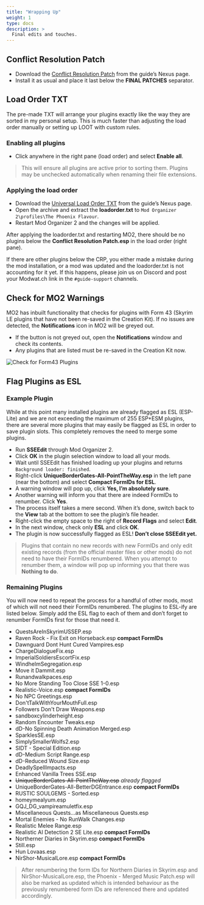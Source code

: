 ```yaml
---
title: "Wrapping Up"
weight: 1
type: docs
description: >
  Final edits and touches.
---
```


## Conflict Resolution Patch

* Download the [Conflict Resolution Patch](https://www.nexusmods.com/skyrimspecialedition/mods/14223?tab=files) from the guide’s Nexus page.
* Install it as usual and place it last below the **FINAL PATCHES** separator.

## Load Order TXT

The pre-made TXT will arrange your plugins exactly like the way they are sorted in my personal setup. This is much faster than adjusting the load order manually or setting up LOOT with custom rules.

### Enabling all plugins

- Click anywhere in the right pane (load order) and select **Enable all**.

> This will ensure all plugins are active prior to sorting them. Plugins may be unchecked automatically when renaming their file extensions.

### Applying the load order

* Download the [Universal Load Order TXT](https://www.nexusmods.com/skyrimspecialedition/mods/14223?tab=files) from the guide’s Nexus page.
* Open the archive and extract the **loadorder.txt** to `Mod Organizer 2\profiles\The Phoenix Flavour`.
* Restart Mod Organizer 2 and the changes will be applied.

After applying the loadorder.txt and restarting MO2, there should be no plugins below the **Conflict Resolution Patch.esp** in the load order (right pane).

If there are other plugins below the CRP, you either made a mistake during the mod installation, or a mod was updated and the loadorder.txt is not accounting for it yet. If this happens, please join us on Discord and post your Modwat.ch link in the `#guide-support` channels.

## Check for MO2 Warnings

MO2 has inbuilt functionality that checks for plugins with Form 43 (Skyrim LE plugins that have not been re-saved in the Creation Kit). If no issues are detected, the **Notifications** icon in MO2 will be greyed out.

* If the button is not greyed out, open the **Notifications** window and check its contents.
* Any plugins that are listed must be re-saved in the Creation Kit now.

![Check for Form43 Plugins](/Pictures/skyrim-se/finalisation/check-for-form43-plugin.png)

## Flag Plugins as ESL

### Example Plugin

While at this point many installed plugins are already flagged as ESL (ESP-Lite) and we are not exceeding the maximum of 255 ESP+ESM plugins, there are several more plugins that may easily be flagged as ESL in order to save plugin slots. This completely removes the need to merge some plugins.

* Run **SSEEdit** through Mod Organizer 2.
* Click **OK** in the plugin selection window to load all your mods.
* Wait until SSEEdit has finished loading up your plugins and returns `Background loader: finished`.
* Right-click **UniqueBorderGates-All-PointTheWay.esp** in the left pane (near the bottom) and select **Compact FormIDs for ESL**.
* A warning window will pop up, click **Yes, I’m absolutely sure**.
* Another warning will inform you that there are indeed FormIDs to renumber. Click **Yes**.
* The process itself takes a mere second. When it’s done, switch back to the **View** tab at the bottom to see the plugin’s file header.
* Right-click the empty space to the right of **Record Flags** and select **Edit**.
* In the next window, check only **ESL** and click **OK**.
* The plugin is now successfully flagged as ESL! **Don’t close SSEEdit yet.**

> Plugins that contain no new records with new FormIDs and only edit existing records (from the official master files or other mods) do not need to have their FormIDs renumbered. When you attempt to renumber them, a window will pop up informing you that there was **Nothing to do**.

### Remaining Plugins

You will now need to repeat the process for a handful of other mods, most of which will not need their FormIDs renumbered. The plugins to ESL-ify are listed below. Simply add the ESL flag to each of them and don’t forget to renumber FormIDs first for those that need it.

* QuestsAreInSkyrimUSSEP.esp
* Raven Rock - Fix Exit on Horseback.esp **compact FormIDs**
* Dawnguard Dont Hunt Cured Vampires.esp
* ChargeDialogueFix.esp
* ImperialSoldiersEscortFix.esp
* WindhelmSegregation.esp
* Move it Dammit.esp
* Runandwalkpaces.esp
* No More Standing Too Close SSE 1-0.esp
* Realistic-Voice.esp **compact FormIDs**
* No NPC Greetings.esp
* Don'tTalkWithYourMouthFull.esp
* Followers Don't Draw Weapons.esp
* sandboxcylinderheight.esp
* Random Encounter Tweaks.esp
* dD-No Spinning Death Animation Merged.esp
* SparklesSE.esp
* SimplySmallerWolfs2.esp
* SIDT - Special Edition.esp
* dD-Medium Script Range.esp
* dD-Reduced Wound Size.esp
* DeadlySpellImpacts.esp
* Enhanced Vanilla Trees SSE.esp
* ~~UniqueBorderGates-All-PointTheWay.esp~~ *already flagged*
* UniqueBorderGates-All-BetterDGEntrance.esp **compact FormIDs**
* RUSTIC SOULGEMS - Sorted.esp
* homeymealyum.esp
* GQJ_DG_vampireamuletfix.esp
* Miscellaneous Quests…as Miscellaneous Quests.esp
* Mortal Enemies - No RunWalk Changes.esp
* Realistic Melee Range.esp
* Realistic AI Detection 2 SE Lite.esp **compact FormIDs**
* Northerner Diaries in Skyrim.esp **compact FormIDs**
* Still.esp
* Hun Lovaas.esp
* NirShor-MusicalLore.esp **compact FormIDs**

> After renumbering the form IDs for Northern Diaries in Skyrim.esp and NirShor-MusicalLore.esp, the Phoenix - Merged Music Patch.esp will also be marked as updated which is intended behaviour as the previously renumbered form IDs are referenced there and updated accordingly.